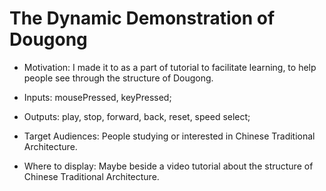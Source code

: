 

# The Dynamic Demonstration of Dougong

* Motivation: I made it to as a part of tutorial to facilitate learning, to help people see through the structure of Dougong.

* Inputs: mousePressed, keyPressed;

* Outputs: play, stop, forward, back, reset, speed select;

* Target Audiences: People studying or interested in Chinese Traditional Architecture.

* Where to display: Maybe beside a video tutorial about the structure of Chinese Traditional Architecture.
